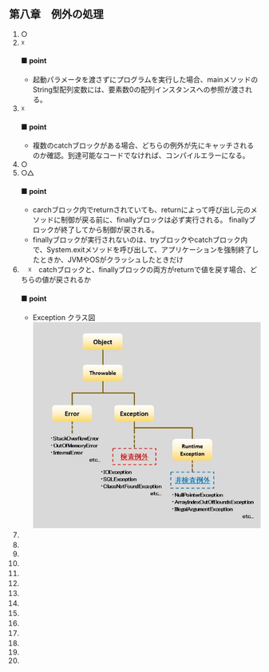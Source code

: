 ## 第八章　例外の処理
1. ○
2. ☓
    #### ■ point
    - 起動パラメータを渡さずにプログラムを実行した場合、mainメソッドのString型配列変数には、要素数0の配列インスタンスへの参照が渡される。
3. ☓
    #### ■ point
    - 複数のcatchブロックがある場合、どちらの例外が先にキャッチされるのか確認。到達可能なコードでなければ、コンパイルエラーになる。
4. ○
5. ○△
    #### ■ point
    - carchブロック内でreturnされていても、returnによって呼び出し元のメソッドに制御が戻る前に、finallyブロックは必ず実行される。
      finallyブロックが終了してから制御が戻される。
    - finallyブロックが実行されないのは、tryブロックやcatchブロック内で、System.exitメソッドを呼び出して、アプリケーションを強制終了したときか、JVMやOSがクラッシュしたときだけ
6. 　☓　catchブロックと、finallyブロックの両方がreturnで値を戻す場合、どちらの値が戻されるか
    #### ■ point
    - Exception クラス図
      ![Exception クラス図](https://github.com/tom0125/java/blob/master/image/Exception%20%E3%82%AF%E3%83%A9%E3%82%B9%E5%9B%B3.jpg)
7. 　
8. 　
9. 
10. 　
11. 　
12. 　
13. 　
14. 　
15. 　
16. 　
17. 　
18. 　
19. 
20. 